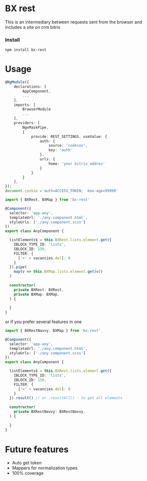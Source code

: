 # BX rest

This is an intermediary between requests sent from the browser and includes a site on crm bitrix

### Install

```shell
npm install bx-rest
```
# Usage
```typescript
@NgModule({
    declarations: [
        AppComponent,
        ...
    ],
    imports: [
        BrowserModule
        ...
    ],
    providers: [
        NgxMaskPipe,
        {
            provide: REST_SETTINGS, useValue: {
                auth: {
                    source: 'cookies',
                    key: 'auth'
                },
                urls: {
                    home: 'your bitrix addres'
                }
            }
        }
    ],
});
document.cookie ='auth=ACCESS_TOKEN;  max-age=99999'
```
```typescript
import { BXRest, BXMap } from 'bx-rest'

@Component({
  selector: 'app-any',
  templateUrl: './any.component.html',
  styleUrls: ['./any.component.scss']
})
export class AnyComponent {

  listElements$ = this.BXRest.lists.element.get({
    IBLOCK_TYPE_ID: 'lists',
    IBLOCK_ID: 150,
    FILTER: {
      ['>' + vacancies.del]: 0
    }
  }).pipe(
    map(v => this.BXMap.lists.element.get(v))
  )
    
  constructor(
    private BXRest: BXRest,
    private BXMap: BXMap,
  ) {
      
  }
}
```
or if you prefer several features in one 

```typescript
import { BXRestNavvy, BXMap } from 'bx-rest'

@Component({
  selector: 'app-any',
  templateUrl: './any.component.html',
  styleUrls: ['./any.component.scss']
})
export class AnyComponent {

  listElements$ = this.BXRest.lists.element.get({
    IBLOCK_TYPE_ID: 'lists',
    IBLOCK_ID: 150,
    FILTER: {
      ['>' + vacancies.del]: 0
    }
  }).result() // or .resultAll() - to get all elements
    
  constructor(
    private BXRestNavvy: BXRestNavvy,
  ) {
      
  }
}
```

# Future features
- Auto get token
- Mappers for normalization types
- 100% coverage

